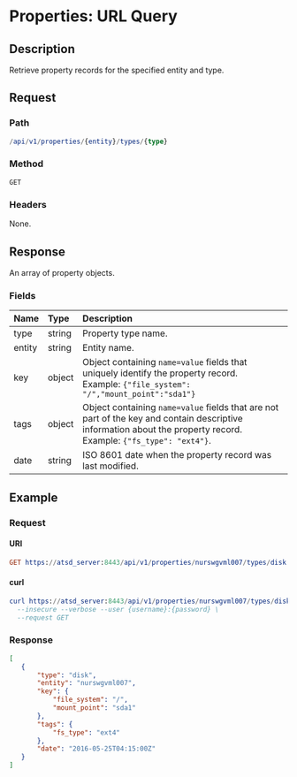 # Properties: URL Query

## Description

Retrieve property records for the specified entity and type.

## Request 

### Path

```elm
/api/v1/properties/{entity}/types/{type}
```

### Method 

```
GET
```

### Headers

None.

## Response 

An array of property objects.

### Fields

| **Name**  | **Type** | **Description**  |
|:---|:---|:---|
| type | string | Property type name. |
| entity |string | Entity name. |
| key | object | Object containing `name=value` fields that uniquely identify the property record. <br>Example: `{"file_system": "/","mount_point":"sda1"}`|
| tags | object | Object containing `name=value` fields that are not part of the key and contain descriptive information about the property record. <br>Example: `{"fs_type": "ext4"}`. |
| date | string | ISO 8601 date when the property record was last modified. |

## Example

### Request

#### URI

```elm 
GET https://atsd_server:8443/api/v1/properties/nurswgvml007/types/disk
```

#### curl

```elm
curl https://atsd_server:8443/api/v1/properties/nurswgvml007/types/disk \
  --insecure --verbose --user {username}:{password} \
  --request GET
```

### Response

```json
[
   {
       "type": "disk",
       "entity": "nurswgvml007",
       "key": {
           "file_system": "/",
           "mount_point": "sda1"
       },
       "tags": {
           "fs_type": "ext4"
       },
       "date": "2016-05-25T04:15:00Z"
   }
]
```
